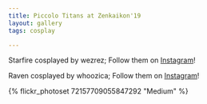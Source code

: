 ```yaml
---
title: Piccolo Titans at Zenkaikon'19
layout: gallery
tags: cosplay

---
```


Starfire cosplayed by wezrez; Follow them on [Instagram](https://www.instagram.com/wezrez)!

Raven cosplayed by whoozica; Follow them on [Instagram](https://www.instagram.com/whoozica)!

{% flickr_photoset 72157709055847292 "Medium" %}